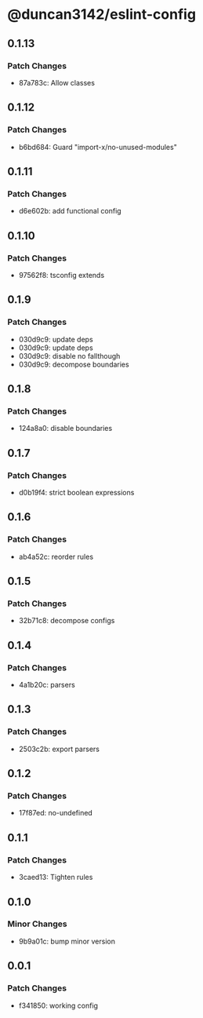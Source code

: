# @duncan3142/eslint-config

## 0.1.13

### Patch Changes

- 87a783c: Allow classes

## 0.1.12

### Patch Changes

- b6bd684: Guard "import-x/no-unused-modules"

## 0.1.11

### Patch Changes

- d6e602b: add functional config

## 0.1.10

### Patch Changes

- 97562f8: tsconfig extends

## 0.1.9

### Patch Changes

- 030d9c9: update deps
- 030d9c9: update deps
- 030d9c9: disable no fallthough
- 030d9c9: decompose boundaries

## 0.1.8

### Patch Changes

- 124a8a0: disable boundaries

## 0.1.7

### Patch Changes

- d0b19f4: strict boolean expressions

## 0.1.6

### Patch Changes

- ab4a52c: reorder rules

## 0.1.5

### Patch Changes

- 32b71c8: decompose configs

## 0.1.4

### Patch Changes

- 4a1b20c: parsers

## 0.1.3

### Patch Changes

- 2503c2b: export parsers

## 0.1.2

### Patch Changes

- 17f87ed: no-undefined

## 0.1.1

### Patch Changes

- 3caed13: Tighten rules

## 0.1.0

### Minor Changes

- 9b9a01c: bump minor version

## 0.0.1

### Patch Changes

- f341850: working config
